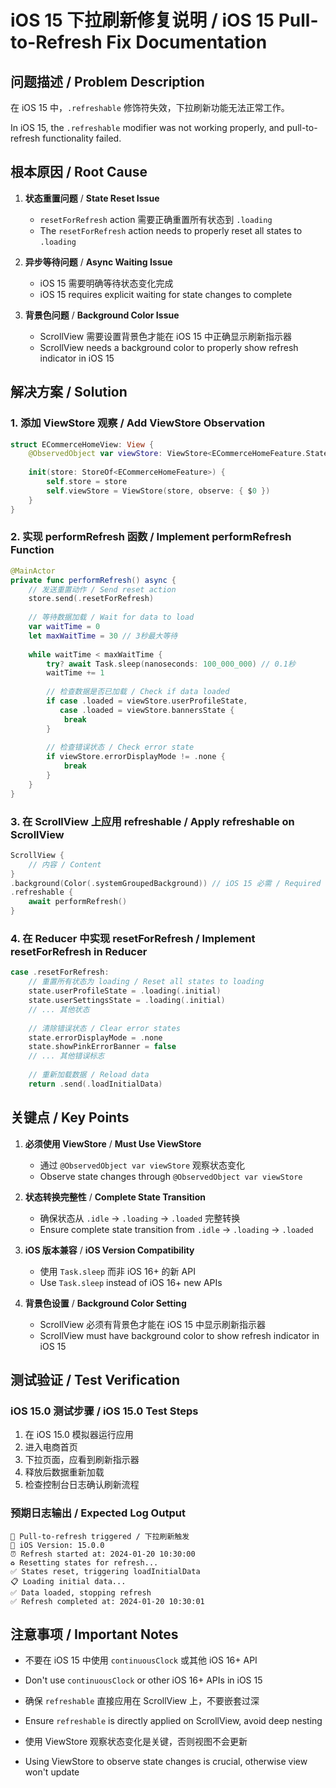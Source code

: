# iOS 15 下拉刷新修复说明 / iOS 15 Pull-to-Refresh Fix Documentation

## 问题描述 / Problem Description

在 iOS 15 中，`.refreshable` 修饰符失效，下拉刷新功能无法正常工作。

In iOS 15, the `.refreshable` modifier was not working properly, and pull-to-refresh functionality failed.

## 根本原因 / Root Cause

1. **状态重置问题** / **State Reset Issue**
   - `resetForRefresh` action 需要正确重置所有状态到 `.loading`
   - The `resetForRefresh` action needs to properly reset all states to `.loading`

2. **异步等待问题** / **Async Waiting Issue**  
   - iOS 15 需要明确等待状态变化完成
   - iOS 15 requires explicit waiting for state changes to complete

3. **背景色问题** / **Background Color Issue**
   - ScrollView 需要设置背景色才能在 iOS 15 中正确显示刷新指示器
   - ScrollView needs a background color to properly show refresh indicator in iOS 15

## 解决方案 / Solution

### 1. 添加 ViewStore 观察 / Add ViewStore Observation

```swift
struct ECommerceHomeView: View {
    @ObservedObject var viewStore: ViewStore<ECommerceHomeFeature.State, ECommerceHomeFeature.Action>
    
    init(store: StoreOf<ECommerceHomeFeature>) {
        self.store = store
        self.viewStore = ViewStore(store, observe: { $0 })
    }
}
```

### 2. 实现 performRefresh 函数 / Implement performRefresh Function

```swift
@MainActor
private func performRefresh() async {
    // 发送重置动作 / Send reset action
    store.send(.resetForRefresh)
    
    // 等待数据加载 / Wait for data to load
    var waitTime = 0
    let maxWaitTime = 30 // 3秒最大等待
    
    while waitTime < maxWaitTime {
        try? await Task.sleep(nanoseconds: 100_000_000) // 0.1秒
        waitTime += 1
        
        // 检查数据是否已加载 / Check if data loaded
        if case .loaded = viewStore.userProfileState,
           case .loaded = viewStore.bannersState {
            break
        }
        
        // 检查错误状态 / Check error state
        if viewStore.errorDisplayMode != .none {
            break
        }
    }
}
```

### 3. 在 ScrollView 上应用 refreshable / Apply refreshable on ScrollView

```swift
ScrollView {
    // 内容 / Content
}
.background(Color(.systemGroupedBackground)) // iOS 15 必需 / Required for iOS 15
.refreshable {
    await performRefresh()
}
```

### 4. 在 Reducer 中实现 resetForRefresh / Implement resetForRefresh in Reducer

```swift
case .resetForRefresh:
    // 重置所有状态为 loading / Reset all states to loading
    state.userProfileState = .loading(.initial)
    state.userSettingsState = .loading(.initial)
    // ... 其他状态
    
    // 清除错误状态 / Clear error states
    state.errorDisplayMode = .none
    state.showPinkErrorBanner = false
    // ... 其他错误标志
    
    // 重新加载数据 / Reload data
    return .send(.loadInitialData)
```

## 关键点 / Key Points

1. **必须使用 ViewStore** / **Must Use ViewStore**
   - 通过 `@ObservedObject var viewStore` 观察状态变化
   - Observe state changes through `@ObservedObject var viewStore`

2. **状态转换完整性** / **Complete State Transition**
   - 确保状态从 `.idle` → `.loading` → `.loaded` 完整转换
   - Ensure complete state transition from `.idle` → `.loading` → `.loaded`

3. **iOS 版本兼容** / **iOS Version Compatibility**
   - 使用 `Task.sleep` 而非 iOS 16+ 的新 API
   - Use `Task.sleep` instead of iOS 16+ new APIs

4. **背景色设置** / **Background Color Setting**
   - ScrollView 必须有背景色才能在 iOS 15 中显示刷新指示器
   - ScrollView must have background color to show refresh indicator in iOS 15

## 测试验证 / Test Verification

### iOS 15.0 测试步骤 / iOS 15.0 Test Steps

1. 在 iOS 15.0 模拟器运行应用
2. 进入电商首页
3. 下拉页面，应看到刷新指示器
4. 释放后数据重新加载
5. 检查控制台日志确认刷新流程

### 预期日志输出 / Expected Log Output

```
🔄 Pull-to-refresh triggered / 下拉刷新触发
📱 iOS Version: 15.0.0
⏰ Refresh started at: 2024-01-20 10:30:00
♻️ Resetting states for refresh...
✅ States reset, triggering loadInitialData
📋 Loading initial data...
✅ Data loaded, stopping refresh
✅ Refresh completed at: 2024-01-20 10:30:01
```

## 注意事项 / Important Notes

- 不要在 iOS 15 中使用 `continuousClock` 或其他 iOS 16+ API
- Don't use `continuousClock` or other iOS 16+ APIs in iOS 15

- 确保 `refreshable` 直接应用在 ScrollView 上，不要嵌套过深
- Ensure `refreshable` is directly applied on ScrollView, avoid deep nesting

- 使用 ViewStore 观察状态变化是关键，否则视图不会更新
- Using ViewStore to observe state changes is crucial, otherwise view won't update